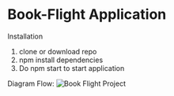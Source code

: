 # Book-Flight Application
Installation
1. clone or download repo
2. npm install dependencies
3. Do npm start to start application

Diagram Flow:
![Book Flight Project](https://user-images.githubusercontent.com/38470424/102044586-2388d400-3da5-11eb-83cf-c2f59e1b78d8.png)
